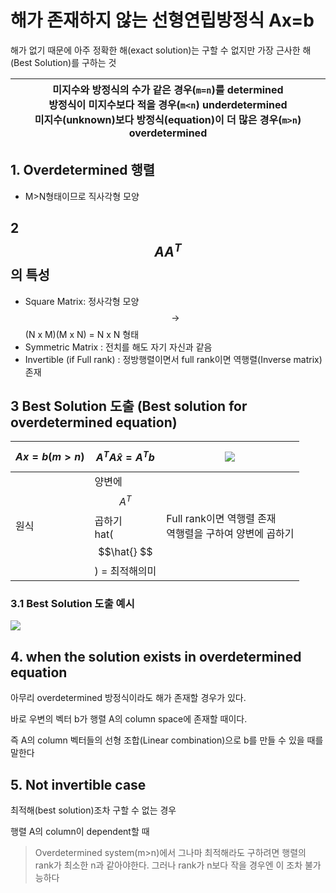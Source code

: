 # 해가 존재하지 않는 선형연립방정식 Ax=b 

해가 없기 때문에 아주 정확한 해(exact solution)는 구할 수 없지만 가장 근사한 해(Best Solution)를 구하는 것

|미지수와 방정식의 수가 같은 경우(`m=n`)를 determined <br> 방정식이 미지수보다 적을 경우(`m<n`) underdetermined <br> 미지수(unknown)보다 방정식(equation)이 더 많은 경우(`m>n`) overdetermined|
|-|


## 1. Overdetermined 행렬

- M>N형태이므로 직사각형 모양 

## 2 $$ AA^T $$의 특성 
- Square Matrix: 정사각형 모양 $$\rightarrow$$ (N x M)(M x N) = N x N 형태 
- Symmetric Matrix : 전치를 해도 자기 자신과 같음 
- Invertible (if Full rank) : 정방행렬이면서 full rank이면 역행렬(Inverse matrix) 존재

## 3 Best Solution 도출 (Best solution for overdetermined equation)


|$$ Ax =b (m>n)$$ | $$ A^TA\hat{x}=A^Tb    $$ |![](http://cfile29.uf.tistory.com/image/221D3C4858C6B6F301FDAE)|
|-|-|-|
|원식|양변에 $$A^T$$곱하기 <br> hat($$\hat{} $$) = 최적해의미 |Full rank이면 역행렬 존재<br>역행렬을 구하여 양변에 곱하기|

### 3.1 Best Solution 도출 예시 

![](http://i.imgur.com/xblCN9A.png)

## 4. when the solution exists in overdetermined equation

아무리 overdetermined 방정식이라도 해가 존재할 경우가 있다. 

바로 우변의 벡터 b가 행렬 A의 column space에 존재할 때이다. 

즉 A의 column 벡터들의 선형 조합(Linear combination)으로 b를 만들 수 있을 때를 말한다

## 5. Not invertible case

최적해(best solution)조차 구할 수 없는 경우

행렬 A의 column이 dependent할 때 

> Overdetermined system(m>n)에서 그나마 최적해라도 구하려면 행렬의 rank가 최소한 n과 같아야한다. 그러나 rank가 n보다 작을 경우엔 이 조차 불가능하다

